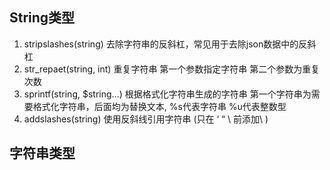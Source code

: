 ## String类型
1. stripslashes(string) 去除字符串的反斜杠，常见用于去除json数据中的反斜杠
2. str_repaet(string, int) 重复字符串 第一个参数指定字符串 第二个参数为重复次数
3. sprintf(string, $string...) 根据格式化字符串生成的字符串 第一个字符串为需要格式化字符串，后面均为替换文本, %s代表字符串 %u代表整数型
4. addslashes(string) 使用反斜线引用字符串 (只在 ‘ “ \ 前添加\ ) 



## 字符串类型



